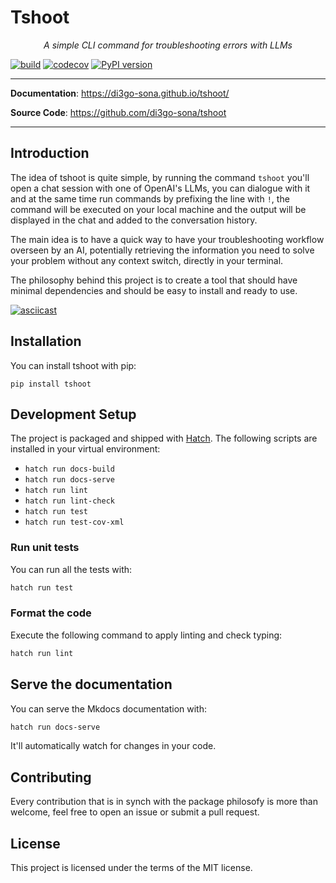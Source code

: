 # Tshoot

<p align="center">
    <em>A simple CLI command for troubleshooting errors with LLMs</em>
</p>

[![build](https://github.com/di3go-sona/tshoot/workflows/Build/badge.svg)](https://github.com/di3go-sona/tshoot/actions)
[![codecov](https://codecov.io/gh/di3go-sona/tshoot/branch/master/graph/badge.svg)](https://codecov.io/gh/di3go-sona/tshoot)
[![PyPI version](https://badge.fury.io/py/tshoot.svg)](https://badge.fury.io/py/tshoot)

---

**Documentation**: <a href="https://di3go-sona.github.io/tshoot/" target="_blank">https://di3go-sona.github.io/tshoot/</a>

**Source Code**: <a href="https://github.com/di3go-sona/tshoot" target="_blank">https://github.com/di3go-sona/tshoot</a>

---
## Introduction

The idea of tshoot is quite simple, by running the command `tshoot` you'll open a chat session with one of OpenAI's LLMs, you can dialogue with it and at the same time run commands by prefixing the line with `!`, the command will be executed on your local machine and the output will be displayed in the chat and added to the conversation history.

The main idea is to have a quick way to have your troubleshooting workflow overseen by an AI, potentially retrieving the information you need to solve your problem without any context switch, directly in your terminal.

The philosophy behind this project is to create a tool that should have minimal dependencies and should be easy to install and ready to use.

[![asciicast](https://asciinema.org/a/5UDk0XOruccA45eHF86usvEJy.svg)](https://asciinema.org/a/5UDk0XOruccA45eHF86usvEJy)

## Installation

You can install tshoot with pip:

```
pip install tshoot
```

## Development Setup


The project is packaged and shipped with [Hatch](https://hatch.pypa.io/latest/install/).
The following scripts are installed in your virtual environment:
-  `hatch run docs-build`
-  `hatch run docs-serve`
-  `hatch run lint`
-  `hatch run lint-check`
-  `hatch run test`
-  `hatch run test-cov-xml`


### Run unit tests

You can run all the tests with:

```bash
hatch run test
```

### Format the code

Execute the following command to apply linting and check typing:

```bash
hatch run lint
```


## Serve the documentation

You can serve the Mkdocs documentation with:

```bash
hatch run docs-serve
```

It'll automatically watch for changes in your code.


## Contributing

Every contribution that is in synch with the package philosofy is more than welcome, feel free to open an issue or submit a pull request.


## License

This project is licensed under the terms of the MIT license.
